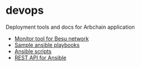# devops
Deployment tools and docs for Arbchain application

* [Monitor tool for Besu network](./monitor)
* [Sample ansible playbooks](./playbooks)
* [Ansible scripts](./scripts)
* [REST API for Ansible](./ansible-rest-api)
